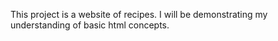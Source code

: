 This project is a website of recipes. 
I will be demonstrating my understanding of basic html concepts.

